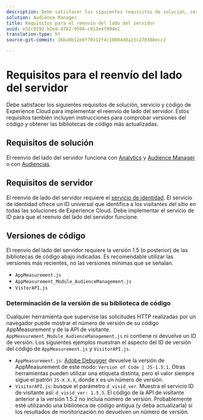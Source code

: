 ```yaml
---
description: Debe satisfacer los siguientes requisitos de solución, servicio y código de Experience Cloud para implementar el reenvío de lado del servidor. Estos requisitos también incluyen instrucciones para comprobar versiones del código y obtener las bibliotecas de código más actualizadas.
solution: Audience Manager
title: Requisitos para el reenvío del lado del servidor
uuid: e52c9292-b2ed-4782-9594-c813e4f894e1
translation-type: ht
source-git-commit: 16ba0b12e0f70112f4c10804d0a13c278388ecc2

---
```



# Requisitos para el reenvío del lado del servidor

Debe satisfacer los siguientes requisitos de solución, servicio y código de Experience Cloud para implementar el reenvío de lado del servidor. Estos requisitos también incluyen instrucciones para comprobar versiones del código y obtener las bibliotecas de código más actualizadas.

## Requisitos de solución

El reenvío del lado del servidor funciona con [Analytics](https://www.adobe.com/es/analytics/adobe-analytics.html) y [Audience Manager](https://www.adobe.com/es/analytics/audience-manager.html) o con [Audiencias](https://marketing.adobe.com/resources/help/es_ES/mcloud/audience_library.html).

## Requisitos de servidor

El reenvío de lado del servidor requiere el [servicio de identidad](https://marketing.adobe.com/resources/help/es_ES/mcvid/). El servicio de identidad ofrece un ID universal que identifica a los visitantes del sitio en todas las soluciones de Experience Cloud. Debe implementar el servicio de ID para que el reenvío del lado del servidor funcione.

## Versiones de código

El reenvío del lado del servidor requiere la versión 1.5 (o posterior) de las bibliotecas de código abajo indicadas. Es recomendable utilizar las versiones más recientes, no las versiones mínimas que se señalan.

* `AppMeasurement.js`
* `AppMeasurement_Module_AudienceManagement.js`
* `VistorAPI.js`

### Determinación de la versión de su biblioteca de código

Cualquier herramienta que supervise las solicitudes HTTP realizadas por un navegador puede mostrar el número de versión de su código AppMeasurement y de la API de visitante. `AppMeasurement_Module_AudienceManagement.js` ni contiene ni devuelve un ID de versión. Los siguientes ejemplos muestran el aspecto del ID de versión del código de `AppMeasurement.js` y `VisitorAPI.js`.

* `AppMeasurement.js`: [Adobe Debugger](https://marketing.adobe.com/resources/help/es_ES/sc/implement/debugger.html) devuelve la versión de AppMeasurement de este modo: `Version of Code | JS-1.5.1`. Otras herramientas pueden utilizar una etiqueta distinta, pero el valor siempre sigue el patrón `JS-X.X.X`, donde `X` es un número de versión.
* `VisitorAPI.js`: busque el parámetro `d_visid_ver`. Muestra el servicio ID de visitante así: `d_visid_ver: 1.5.5`. El código de la API de visitante anterior a la versión 1.5.2 no incluía número de versión. Probablemente esté utilizando una biblioteca de código antigua (y deba actualizarla) si los resultados de monitorización no devuelven un número de versión.
